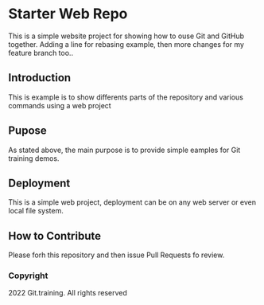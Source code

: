 # Starter Web Repo

This is a simple website project for showing how to ouse Git and GitHub together. Adding a line for rebasing example, then more changes for my feature branch too..

## Introduction

This is example is to show differents parts of the repository and various commands using a web project

## Pupose

As stated above, the main purpose is to provide simple eamples for Git training demos.

## Deployment

This is a  simple web project, deployment can be on any web server or even local file system.

## How to Contribute

Please forh this repository and then issue Pull Requests fo review.

### Copyright

2022 Git.training. All rights reserved
